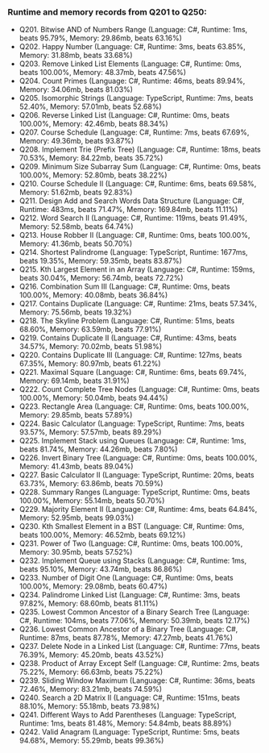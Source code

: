 ### Runtime and memory records from Q201 to Q250:
- Q201. Bitwise AND of Numbers Range (Language: C#, Runtime: 1ms, beats 95.79%, Memory: 29.86mb, beats 63.16%)
- Q202. Happy Number (Language: C#, Runtime: 3ms, beats 63.85%, Memory: 31.88mb, beats 33.68%)
- Q203. Remove Linked List Elements (Language: C#, Runtime: 0ms, beats 100.00%, Memory: 48.37mb, beats 47.56%)
- Q204. Count Primes (Language: C#, Runtime: 46ms, beats 89.94%, Memory: 34.06mb, beats 81.03%)
- Q205. Isomorphic Strings (Language: TypeScript, Runtime: 7ms, beats 52.40%, Memory: 57.01mb, beats 52.68%)
- Q206. Reverse Linked List (Language: C#, Runtime: 0ms, beats 100.00%, Memory: 42.46mb, beats 88.34%)
- Q207. Course Schedule (Language: C#, Runtime: 7ms, beats 67.69%, Memory: 49.36mb, beats 93.87%)
- Q208. Implement Trie (Prefix Tree) (Language: C#, Runtime: 18ms, beats 70.53%, Memory: 84.22mb, beats 35.72%)
- Q209. Minimum Size Subarray Sum (Language: C#, Runtime: 0ms, beats 100.00%, Memory: 52.80mb, beats 38.22%)
- Q210. Course Schedule II (Language: C#, Runtime: 6ms, beats 69.58%, Memory: 51.62mb, beats 92.83%)
- Q211. Design Add and Search Words Data Structure (Language: C#, Runtime: 483ms, beats 71.47%, Memory: 169.84mb, beats 11.11%)
- Q212. Word Search II (Language: C#, Runtime: 119ms, beats 91.49%, Memory: 52.58mb, beats 64.74%)
- Q213. House Robber II (Language: C#, Runtime: 0ms, beats 100.00%, Memory: 41.36mb, beats 50.70%)
- Q214. Shortest Palindrome (Language: TypeScript, Runtime: 1677ms, beats 19.35%, Memory: 59.35mb, beats 83.87%)
- Q215. Kth Largest Element in an Array (Language: C#, Runtime: 159ms, beats 30.04%, Memory: 56.74mb, beats 72.72%)
- Q216. Combination Sum III (Language: C#, Runtime: 0ms, beats 100.00%, Memory: 40.08mb, beats 36.84%)
- Q217. Contains Duplicate (Language: C#, Runtime: 21ms, beats 57.34%, Memory: 75.56mb, beats 19.32%)
- Q218. The Skyline Problem (Language: C#, Runtime: 51ms, beats 68.60%, Memory: 63.59mb, beats 77.91%)
- Q219. Contains Duplicate II (Language: C#, Runtime: 43ms, beats 34.57%, Memory: 70.02mb, beats 51.98%)
- Q220. Contains Duplicate III (Language: C#, Runtime: 127ms, beats 67.35%, Memory: 80.97mb, beats 61.22%)
- Q221. Maximal Square (Language: C#, Runtime: 6ms, beats 69.74%, Memory: 69.14mb, beats 31.91%)
- Q222. Count Complete Tree Nodes (Language: C#, Runtime: 0ms, beats 100.00%, Memory: 50.04mb, beats 94.44%)
- Q223. Rectangle Area (Language: C#, Runtime: 0ms, beats 100.00%, Memory: 29.85mb, beats 57.89%)
- Q224. Basic Calculator (Language: TypeScript, Runtime: 7ms, beats 93.57%, Memory: 57.57mb, beats 89.29%)
- Q225. Implement Stack using Queues (Language: C#, Runtime: 1ms, beats 81.74%, Memory: 44.26mb, beats 7.80%)
- Q226. Invert Binary Tree (Language: C#, Runtime: 0ms, beats 100.00%, Memory: 41.43mb, beats 89.04%)
- Q227. Basic Calculator II (Language: TypeScript, Runtime: 20ms, beats 63.73%, Memory: 63.86mb, beats 70.59%)
- Q228. Summary Ranges (Language: TypeScript, Runtime: 0ms, beats 100.00%, Memory: 55.14mb, beats 50.70%)
- Q229. Majority Element II (Language: C#, Runtime: 4ms, beats 64.84%, Memory: 52.95mb, beats 99.03%)
- Q230. Kth Smallest Element in a BST (Language: C#, Runtime: 0ms, beats 100.00%, Memory: 46.52mb, beats 69.12%)
- Q231. Power of Two (Language: C#, Runtime: 0ms, beats 100.00%, Memory: 30.95mb, beats 57.52%)
- Q232. Implement Queue using Stacks (Language: C#, Runtime: 1ms, beats 95.10%, Memory: 43.74mb, beats 86.86%)
- Q233. Number of Digit One (Language: C#, Runtime: 0ms, beats 100.00%, Memory: 29.08mb, beats 60.47%)
- Q234. Palindrome Linked List (Language: C#, Runtime: 3ms, beats 97.82%, Memory: 68.60mb, beats 81.11%)
- Q235. Lowest Common Ancestor of a Binary Search Tree (Language: C#, Runtime: 104ms, beats 77.06%, Memory: 50.39mb, beats 12.17%)
- Q236. Lowest Common Ancestor of a Binary Tree (Language: C#, Runtime: 87ms, beats 87.78%, Memory: 47.27mb, beats 41.76%)
- Q237. Delete Node in a Linked List (Language: C#, Runtime: 77ms, beats 76.39%, Memory: 45.20mb, beats 43.52%)
- Q238. Product of Array Except Self (Language: C#, Runtime: 2ms, beats 75.22%, Memory: 66.63mb, beats 75.22%)
- Q239. Sliding Window Maximum (Language: C#, Runtime: 36ms, beats 72.46%, Memory: 83.21mb, beats 74.59%)
- Q240. Search a 2D Matrix II (Language: C#, Runtime: 151ms, beats 88.10%, Memory: 55.18mb, beats 73.98%)
- Q241. Different Ways to Add Parentheses (Language: TypeScript, Runtime: 1ms, beats 81.48%, Memory: 54.84mb, beats 88.89%)
- Q242. Valid Anagram (Language: TypeScript, Runtime: 5ms, beats 94.68%, Memory: 55.29mb, beats 99.36%)
